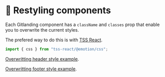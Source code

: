 # 🎇 Restyling components

Each Gitlanding component has a `className` and `classes` prop that enable you to overwrite the current styles.

The prefered way to do this is with [TSS React](https://evt-garronej.gitbook.io/tss/).

```typescript
import { css } from "tss-react/@emotion/css";
```

[Overwritting header style example](https://github.com/thieryw/crispy-octo-bassoon/commit/e754cc9c2158be996da3ff4262b65a9b82d3546e).

[Overwritting footer style example](https://github.com/thieryw/crispy-octo-bassoon/commit/7be79eb8bffff34e5f70a69dd42d48ee631a48af).
